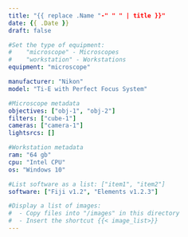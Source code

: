 ```yaml
---
title: "{{ replace .Name "-" " " | title }}"
date: {{ .Date }}
draft: false

#Set the type of equipment:
#    "microscope" - Microscopes
#    "workstation" - Workstations
equipment: "microscope"

manufacturer: "Nikon"
model: "Ti-E with Perfect Focus System"

#Microscope metadata
objectives: ["obj-1", "obj-2"]
filters: ["cube-1"]
cameras: ["camera-1"]
lightsrcs: []

#Workstation metadata
ram: "64 gb"
cpu: "Intel CPU"
os: "Windows 10"

#List software as a list: ["item1", "item2"]
software: ["Fiji v1.2", "Elements v1.2.3"]

#Display a list of images:
#  - Copy files into "/images" in this directory
#  - Insert the shortcut {{< image_list>}}
---
```

